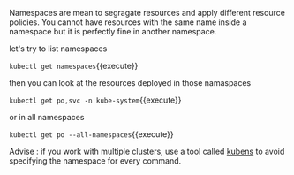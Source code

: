 Namespaces are mean to segragate resources and apply different resource policies.
You cannot have resources with the same name inside a namespace but it is perfectly fine in another namespace.

let's try to list namespaces

`kubectl get namespaces`{{execute}}

then you can look at the resources deployed in those namaspaces

`kubectl get po,svc -n kube-system`{{execute}}

or in all namespaces

`kubectl get po --all-namespaces`{{execute}}

Advise : if you work with multiple clusters, use a tool called [kubens](https://github.com/ahmetb/kubectx) to avoid specifying the namespace for every command.